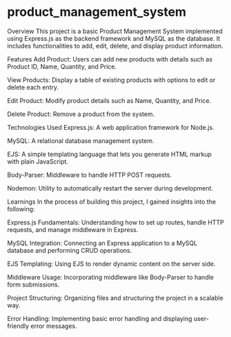 # product_management_system
Overview
This project is a basic Product Management System implemented using Express.js as the backend framework and MySQL as the database. It includes functionalities to add, edit, delete, and display product information.

Features
Add Product: Users can add new products with details such as Product ID, Name, Quantity, and Price.

View Products: Display a table of existing products with options to edit or delete each entry.

Edit Product: Modify product details such as Name, Quantity, and Price.

Delete Product: Remove a product from the system.

Technologies Used
Express.js: A web application framework for Node.js.

MySQL: A relational database management system.

EJS: A simple templating language that lets you generate HTML markup with plain JavaScript.

Body-Parser: Middleware to handle HTTP POST requests.

Nodemon: Utility to automatically restart the server during development.

Learnings
In the process of building this project, I gained insights into the following:

Express.js Fundamentals: Understanding how to set up routes, handle HTTP requests, and manage middleware in Express.

MySQL Integration: Connecting an Express application to a MySQL database and performing CRUD operations.

EJS Templating: Using EJS to render dynamic content on the server side.

Middleware Usage: Incorporating middleware like Body-Parser to handle form submissions.

Project Structuring: Organizing files and structuring the project in a scalable way.

Error Handling: Implementing basic error handling and displaying user-friendly error messages.
